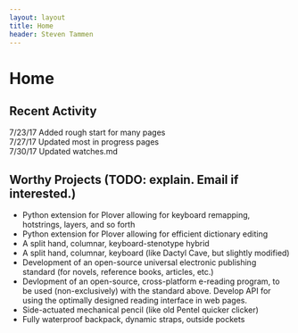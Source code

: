 ```yaml
---
layout: layout
title: Home
header: Steven Tammen
---
```


<h1 class="center"> Home </h1>

## Recent Activity

7/23/17   Added rough start for many pages <br/>
7/27/17   Updated most in progress pages <br/>
7/30/17   Updated watches.md

## Worthy Projects (TODO: explain. Email if interested.)

- Python extension for Plover allowing for keyboard remapping, hotstrings, layers, and so forth
- Python extension for Plover allowing for efficient dictionary editing
- A split hand, columnar, keyboard-stenotype hybrid
- A split hand, columnar, keyboard (like Dactyl Cave, but slightly modified)
- Development of an open-source universal electronic publishing standard (for novels, reference books, articles, etc.)
- Devlopment of an open-source, cross-platform e-reading program, to be used (non-exclusively) with the standard above. Develop API for using the optimally designed reading interface in web pages.
- Side-actuated mechanical pencil (like old Pentel quicker clicker)
- Fully waterproof backpack, dynamic straps, outside pockets
